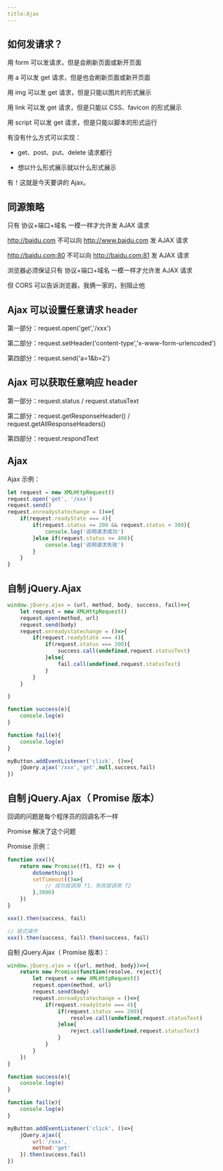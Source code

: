 ```yaml
---
title:Ajax
---
```


## 如何发请求？

用 form 可以发请求，但是会刷新页面或新开页面

用 a 可以发 get 请求，但是也会刷新页面或新开页面

用 img 可以发 get 请求，但是只能以图片的形式展示

用 link 可以发 get 请求，但是只能以 CSS、favicon 的形式展示

用 script 可以发 get 请求，但是只能以脚本的形式运行

有没有什么方式可以实现：

- get、post、put、delete 请求都行

- 想以什么形式展示就以什么形式展示

有！这就是今天要讲的 Ajax。

## 同源策略

只有 协议+端口+域名 一模一样才允许发 AJAX 请求

http://baidu.com 不可以向 http://www.baidu.com 发 AJAX 请求

http://baidu.com:80 不可以向 http://baidu.com:81 发 AJAX 请求

浏览器必须保证只有 协议+端口+域名 一模一样才允许发 AJAX 请求

但 CORS 可以告诉浏览器，我俩一家的，别阻止他

## Ajax 可以设置任意请求 header

第一部分：request.open('get','/xxx')

第二部分：request.setHeader('content-type','x-www-form-urlencoded')

第四部分：request.send('a=1&b=2')

## Ajax 可以获取任意响应 header

第一部分：request.status / request.statusText

第二部分：request.getResponseHeader() / request.getAllResponseHeaders()

第四部分：request.respondText

## Ajax

Ajax 示例：

```javascript
let request = new XMLHttpRequest()
request.open('get', '/xxx')
request.send()
request.onreadystatechange = ()=>{
    if(request.readyState === 4){ 
        if(request.status >= 200 && request.status < 300){
            console.log('说明请求成功')
        }else if(request.status >= 400){
            console.log('说明请求失败') 
        }
    }
}
```

## 自制 jQuery.Ajax

```javascript
window.jQuery.ajax = (url, method, body, success, fail)=>{
    let request = new XMLHttpRequest()
    request.open(method, url)
    request.send(body)
    request.onreadystatechange = ()=>{
        if(request.readyState === 4){
            if(request.status === 200){
                success.call(undefined,request.statusText)
            }else{
                fail.call(undefined,request.statusText)
            }
        }
    }

}

function success(e){
    console.log(e)
}

function fail(e){
    console.log(e)
}

myButton.addEventListener('click', ()=>{
    jQuery.ajax('/xxx','get',null,success,fail)
})
```

## 自制 jQuery.Ajax（ Promise 版本）

回调的问题是每个程序员的回调名不一样

Promise 解决了这个问题

Promise 示例：

```javascript
function xxx(){
    return new Promise((f1, f2) => {
        doSomething()
        setTimeout(()=>{
            // 成功就调用 f1，失败就调用 f2
        },3000)
    })
}

xxx().then(success, fail)

// 链式操作
xxx().then(success, fail).then(success, fail)
```

自制 jQuery.Ajax（ Promise 版本）：

```javascript
window.jQuery.ajax = ({url, method, body})=>{
    return new Promise(function(resolve, reject){
        let request = new XMLHttpRequest()
        request.open(method, url)
        request.send(body)
        request.onreadystatechange = ()=>{
            if(request.readyState === 4){
                if(request.status === 200){
                    resolve.call(undefined,request.statusText)
                }else{
                    reject.call(undefined,request.statusText)
                }
            }
        }
    })
}

function success(e){
    console.log(e)
}

function fail(e){
    console.log(e)
}

myButton.addEventListener('click', ()=>{
    jQuery.ajax({
        url:'/xxx',
        method:'get'
    }).then(success,fail)
})
```